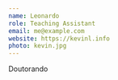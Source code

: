 ```yaml
---
name: Leonardo
role: Teaching Assistant
email: me@example.com
website: https://kevinl.info
photo: kevin.jpg
---
```


Doutorando
